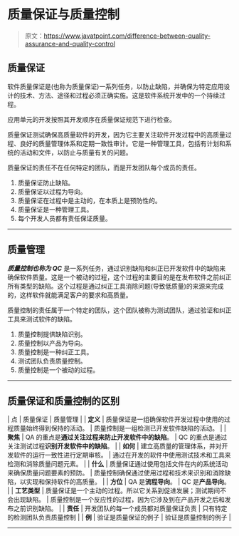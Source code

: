 # 质量保证与质量控制

> 原文：<https://www.javatpoint.com/difference-between-quality-assurance-and-quality-control>

## 质量保证

软件质量保证是(也称为质量保证)一系列任务，以防止缺陷，并确保为特定应用设计的技术、方法、途径和过程必须正确实施。这是软件系统开发中的一个持续过程。

应用单元的开发按照其开发顺序在质量保证规范下进行检查。

质量保证测试确保高质量软件的开发，因为它主要关注软件开发过程中的高质量过程、良好的质量管理体系和定期一致性审计。它是一种管理工具，包括有计划和系统的活动和文件，以防止与质量有关的问题。

质量保证的责任不在任何特定的团队，而是开发团队每个成员的责任。

1.  质量保证防止缺陷。
2.  质量保证以过程为导向。
3.  质量保证在过程中是主动的，在本质上是预防性的。
4.  质量保证是一种管理工具。
5.  每个开发人员都有责任保证质量。

* * *

## 质量管理

***质量控制也称为 QC*** 是一系列任务，通过识别缺陷和纠正已开发软件中的缺陷来确保软件质量。这是一个被动的过程，这个过程的主要目的是在发布软件之前纠正所有类型的缺陷。这个过程是通过纠正工具消除问题(导致低质量)的来源来完成的，这样软件就能满足客户的要求和高质量。

质量控制的责任属于一个特定的团队，这个团队被称为测试团队，通过验证和纠正工具来测试软件的缺陷。

1.  质量控制提供缺陷识别。
2.  质量控制以产品为导向。
3.  质量控制是一种纠正工具。
4.  测试团队负责质量控制。
5.  质量控制是一个被动的过程。

* * *

## 质量保证和质量控制的区别

| 点 | 质量保证 | 质量管理 |
| **定义** | 质量保证是一组确保软件开发过程中使用的过程质量始终得到保持的活动。 | 质量控制是一组检测已开发软件缺陷的活动。 |
| **聚焦** | QA 的重点是**通过关注过程来防止开发软件中的缺陷**。 | QC 的重点是通过关注测试过程**识别开发软件中的缺陷**。 |
| **如何** | 建立高质量的管理体系，并对开发软件的运行一致性进行定期审核。 | 通过在开发的软件中使用测试技术和工具来检测和消除质量问题元素。 |
| **什么** | 质量保证通过使用包括文件在内的系统活动来确保质量问题要素的预防。 | 质量控制确保通过使用过程和技术来识别和消除缺陷，以实现和保持软件的高质量。 |
| **方位** | QA 是**流程导向**。 | QC 是**产品导向**。 |
| **工艺类型** | 质量保证是一个主动的过程。所以它关系到促进发展；测试期间不会出现缺陷。 | 质量控制是一个反应性的过程，因为它涉及到在产品开发之后和发布之前识别缺陷。 |
| **责任** | 开发团队的每一个成员都对质量保证负责 | 只有特定的检测团队负责质量控制 |
| **例** | 验证是质量保证的例子 | 验证是质量控制的例子 |

* * *
